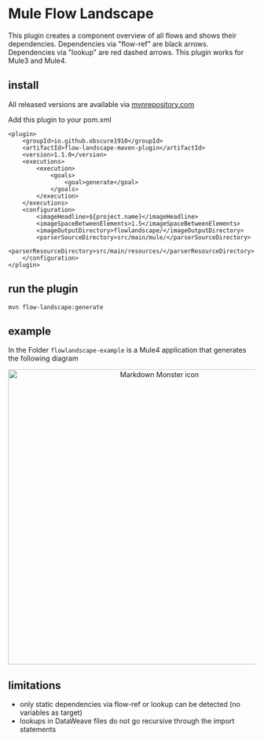 # Mule Flow Landscape

This plugin creates a component overview of all flows and shows their dependencies. Dependencies via "flow-ref" are black arrows. Dependencies via "lookup" are red dashed arrows. This plugin works for Mule3 and Mule4.

## install

All released versions are available via [mvnrepository.com](https://mvnrepository.com/search?q=io.github.obscure1910)


Add this plugin to your pom.xml

    <plugin>
        <groupId>io.github.obscure1910</groupId>
        <artifactId>flow-landscape-maven-plugin</artifactId>
        <version>1.1.0</version>
        <executions>
            <execution>
                <goals>
                    <goal>generate</goal>
                </goals>
            </execution>
        </executions>
        <configuration>
            <imageHeadline>${project.name}</imageHeadline>
            <imageSpaceBetweenElements>1.5</imageSpaceBetweenElements>
            <imageOutputDirectory>flowlandscape/</imageOutputDirectory>
            <parserSourceDirectory>src/main/mule/</parserSourceDirectory>
            <parserResourceDirectory>src/main/resources/</parserResourceDirectory>
        </configuration>
    </plugin>

## run the plugin

    mvn flow-landscape:generate

## example

In the Folder `flowlandscape-example` is a Mule4 application that generates the following diagram

<img src="flowlandscape-example/flowlandscape/flowlandscape.png"
     alt="Markdown Monster icon"
     style="height: 600px; margin-left: auto; margin-right: auto; display:block; text-align:center" />

## limitations

- only static dependencies via flow-ref or lookup can be detected (no variables as target)
- lookups in DataWeave files do not go recursive through the import statements
